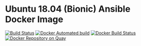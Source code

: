 # Ubuntu 18.04 (Bionic) Ansible Docker Image

[![Build Status](https://api.travis-ci.org/haghighi-ahmad/docker-ansible-ubuntu1804.svg)](https://travis-ci.org/haghighi-ahmad/docker-ansible-ubuntu1804)
[![Docker Automated build](https://img.shields.io/docker/automated/haghighi/docker-ansible-ubuntu1804.svg?maxAge=2592000)](https://hub.docker.com/r/haghighi/docker-ansible-ubuntu1804/)
[![Docker Build Status](https://img.shields.io/docker/build/haghighi/docker-ansible-ubuntu1804.svg?maxAge=2592000)](https://hub.docker.com/r/haghighi/docker-ansible-ubuntu1804/)
[![Docker Repository on Quay](https://quay.io/repository/haghighi_ahmad/docker-ansible-ubuntu1804/status "Docker Repository on Quay")](https://quay.io/repository/haghighi_ahmad/docker-ansible-ubuntu1804)


